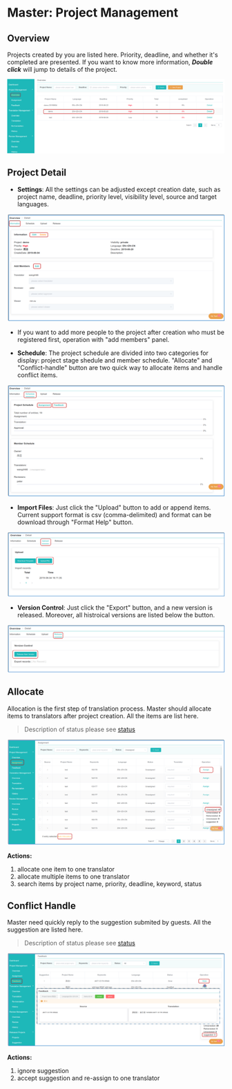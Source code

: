 # Master: Project Management

<span id='master'></span>

## Overview

Projects created by you are listed here. Priority, deadline, and whether it's completed are presented. If you want to know more information, _**Double click**_ will jump to details of the project.

![](/assets/project_management.overview.png)

## Project Detail

- **Settings**: All the settings can be adjusted except creation date, such as project name, deadline, priority level, visibility level, source and target languages. 

![](/assets/project_management.overview.information.png)

  - If you want to add more people to the project after creation who must be registered first, operation with "add members" panel. 
      
- **Schedule**: The project schedule are divided into two categories for display: project stage shedule and member schedule. "Allocate" and "Conflict-handle" button are two quick way to allocate items and handle conflict items.

![](/assets/project_management.schedule.png)

- **Import Files**: Just click the "Upload" button to add or append items. Current support format is csv (comma-delimited) and format can be download through "Format Help" button.

![](/assets/project_management.upload.png)

- **Version Control**: Just click the "Export" button, and a new version is released. Moreover, all histroical versions are listed below the button.

![](/assets/project_management.release.png)

## Allocate

Allocation is the first step of translation process. Master should allocate items to translators after project creation. All the items are list here.

> Description of status please see [status](../glossary.md#status)

![](/assets/project_management.assignment.png)

**Actions:**
1. allocate one item to one translator
2. allocate multiple items to one translator
3. search items by project name, priority, deadline, keyword, status
 
## Conflict Handle

Master need quickly reply to the suggestion submited by guests. All the suggestion are listed here.

> Description of status please see [status](../glossary.md#status)

![](/assets/project_management.feedback.png)

**Actions:**
1. ignore suggestion
2. accept suggestion and re-assign to one translator

